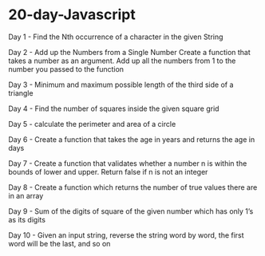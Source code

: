 # 20-day-Javascript

Day 1 - Find the Nth occurrence of a character in the given String


Day 2 - Add up the Numbers from a Single Number
Create a function that takes a number as an argument.
Add up all the numbers from 1 to the number you passed to the function

Day 3 - Minimum and maximum possible length of the third side of a triangle

Day 4 - Find the number of squares inside the given square grid

Day 5 - calculate the perimeter and area of a circle

Day 6 - Create a function that takes the age in years and returns the age in days

Day 7 - Create a function that validates whether a number n is within the bounds of lower and upper. Return false if n is not an integer

Day 8 -  Create a function which returns the number of true values there are in an array

Day 9 - Sum of the digits of square of the given number which has only 1’s as its digits

Day 10 - Given an input string, reverse the string word by word, the first word will be the last, and so on
